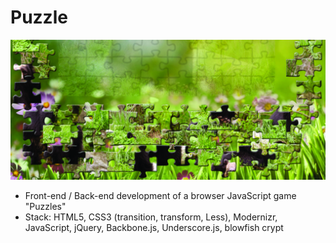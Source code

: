 # Puzzle
![alt text](https://github.com/schiz/managed-projects/raw/master/pics/puzzle.jpg "Puzzle")
* Front-end / Back-end development of а browser JavaScript game "Puzzles"
* Stack: HTML5, CSS3 (transition, transform, Less), Modernizr, JavaScript, jQuery, Backbone.js, Underscore.js, blowfish crypt 
